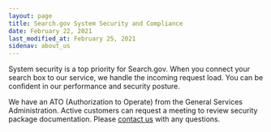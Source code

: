 ```yaml
---
layout: page
title: Search.gov System Security and Compliance
date: February 22, 2021
last_modified_at: February 25, 2021
sidenav: about_us
---
```


System security is a top priority for Search.gov. When you connect your search box to our service, we handle the incoming request load. You can be confident in our performance and security posture.

We have an ATO (Authorization to Operate) from the General Services Administration. Active customers can request a meeting to review security package documentation. Please [contact us](mailto:search@gsa.gov) with any questions.